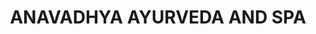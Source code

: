 ---
title: "ANAVADHYA AYURVEDA AND SPA"
url: /sinquerim/anavadhya-ayurveda-and-spa/
shop: massage
---